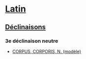 # [Latin](../../)
## [Déclinaisons](../)
### 3e déclinaison neutre

* [CORPUS, CORPORIS, N. (modèle)](corpus/)